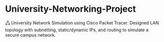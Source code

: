 # University-Networking-Project
🖧 University Network Simulation using Cisco Packet Tracer. Designed LAN topology with subnetting, static/dynamic IPs, and routing to simulate a secure campus network.
